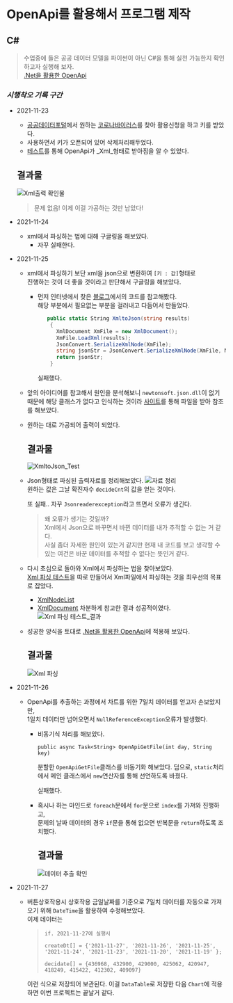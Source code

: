 # OpenApi를 활용해서 프로그램 제작

## C#
> 수업중에 들은 공공 데이터 모델을 파이썬이 아닌 C#을 통해 실천 가능한지 확인하고자 실행해 보자.  
[.Net을 활용한 OpenApi](./Civ19_WithCsharp)  
### _시행착오 기록 구간_
* 2021-11-23  
  * [공공데이터포털](https://www.data.go.kr/)에서 원하는 [코로나바이러스](https://www.data.go.kr/tcs/dss/selectApiDataDetailView.do?publicDataPk=15043376)를 찾아 활용신청을 하고 키를 받았다.
  * 사용하면서 키가 오픈되어 있어 삭제처리해두었다.
  * [테스트](./Civ19_WithCsharp_Test)를 통해 OpenApi가 _Xml_형태로 받아짐을 알 수 있었다.
  
  ## 결과물
  ![Xml출력 확인물](https://user-images.githubusercontent.com/40691856/143234613-6ebda773-4a10-4448-8daf-f4bfb680a133.PNG)
  > 문제 없음! 이제 이걸 가공하는 것만 남았다!

* 2021-11-24
  * xml에서 파싱하는 법에 대해 구글링을 해보았다.
    * 자꾸 실패한다.
  
* 2021-11-25
  * xml에서 파싱하기 보단 xml을 json으로 변환하여 `[키 : 값]`형태로  
    진행하는 것이 더 좋을 것이라고 판단해서 구글링을 해보았다.
    * 먼저 인터넷에서 찾은 [블로그](https://ggmouse.tistory.com/207)에서의 코드를 참고해봤다.  
    해당 부분에서 필요없는 부분을 걸러내고 다듬어서 만들었다.
      ```csharp
         public static String XmltoJson(string results)
          {
            XmlDocument XmFile = new XmlDocument();
            XmFile.LoadXml(results);
            JsonConvert.SerializeXmlNode(XmFile);
            string jsonStr = JsonConvert.SerializeXmlNode(XmFile, Newtonsoft.Json.Formatting.None, true);
            return jsonStr;
          }
      ```
      실패했다.  


  * 앞의 아이디어를 참고해서 원인을 분석해보니 `newtonsoft.json.dll`이 없기 때문에 해당 클래스가 없다고 인식하는 것이라 [사이트](newtonsoft.json.dll)를 통해 파일을 받아 참조를 해보았다.


  * 원하는 대로 가공되어 출력이 되었다.
      ## 결과물
      ![XmltoJson_Test](https://user-images.githubusercontent.com/40691856/143390358-e0cc7da3-7214-44ec-ad04-17ffc4661753.PNG)
        

  * Json형태로 파싱된 출력자료를 정리해보았다.
    ![자료 정리](https://user-images.githubusercontent.com/40691856/143413517-69724cc0-67b7-45c9-b732-43f5b7bfc4ab.PNG)  
    원하는 값은 그날 확진자수 `decideCnt`의 값을 얻는 것이다.
      
    또 실패.. 자꾸 `Jsonreaderexception`라고 뜨면서 오류가 생긴다.
    > 왜 오류가 생기는 것일까?  
    > Xml에서 Json으로 바꾸면서 바뀐 데이터를 내가 추적할 수 없는 거 같다.  
    > 사실 좀더 자세한 원인이 있는거 같지만 현재 내 코드를 보고 생각할 수 있는 여건은 바꾼 데이터를 추적할 수 없다는 뜻인거 같다.
      

  * 다시 초심으로 돌아와 Xml에서 파싱하는 법을 찾아보았다.  
    [Xml 파싱 테스트](./xml_parsing_Test)을 따로 만들어서 Xml파일에서 파싱하는 것을 최우선의 목표로 잡았다. 

    * [XmlNodeList](https://docs.microsoft.com/ko-kr/dotnet/api/system.xml.xmlnodelist?view=net-6.0)  
    * [XmlDocument](https://docs.microsoft.com/ko-kr/dotnet/api/system.xml.xmldocument?view=net-6.0)
    차분하게 참고한 결과 성공적이였다.
    ![Xml 파싱 테스트_결과](https://user-images.githubusercontent.com/40691856/143458735-9a23de28-dca1-4f17-93f3-6804302f95ad.PNG)  
      
      

  * 성공한 양식을 토대로 [.Net을 활용한 OpenApi](./Civ19_WithCsharp)에 적용해 보았다.
    ## 결과물
    ![Xml 파싱](https://user-images.githubusercontent.com/40691856/143459390-8bb7c1b9-84e0-4e29-8f60-ec36d46772e9.PNG)

* 2021-11-26
  *  OpenApi를 추출하는 과정에서 차트를 위한 7일치 데이터를 얻고자 손보았지만,  
     1일치 데이터만 넘어오면서 `NullReferenceException`오류가 발생했다.
     
     * 비동기식 처리를 해보았다.  
       ```
       public async Task<String> OpenApiGetFile(int day, String key)
       ```
       분할한 `OpenApiGetFile`클래스를 비동기화 해보았다.
       덤으로, `static`처리에서 메인 클래스에서 `new`연산자를 통해 선언하도록 바꿨다.
  
       실패했다.
     * 혹시나 하는 마인드로 `foreach`문에서 `for`문으로 `index`를 가져와 진행하고,  
       문제의 날짜 데이터의 경우 `if`문을 통해 없으면 반복문을 `return`하도록 조치했다.  

       ## 결과물
       ![데이터 추출 확인](https://user-images.githubusercontent.com/40691856/143587964-815ce99b-6392-4ec8-a331-ac379bf51244.PNG)


* 2021-11-27
  * 버튼상호작용시 상호작용 금일날짜를 기준으로 7일치 데이터를 자동으로 가져오기 위해 `DateTime`을 활용하여 수정해보았다.  
    이제 데이터는  
    > `if. 2021-11-27에 실행시`   
    > ```
    > createDt[] = {'2021-11-27', '2021-11-26', '2021-11-25', '2021-11-24', '2021-11-23', '2021-11-20', '2021-11-19' };  
    >  
    > decidate[] = {436968, 432900, 429000, 425062, 420947, 418249, 415422, 412302, 409097}
    >```
    이런 식으로 저장되어 보관된다.
    이걸 `DataTable`로 저장한 다음 `Chart`에 적용하면 이번 프로젝트는 끝날거 같다.